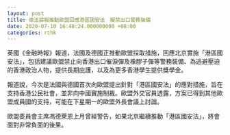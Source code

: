 ```yaml
---
layout: post
title: 德法據報推動歐盟回應港區國安法　擬禁出口警務裝備
date: 2020-07-10 16:48:24.000000000 +08:00
categories: rthk
---
```


英國《金融時報》報道，法國及德國正推動歐盟採取措施，回應北京實施「港區國安法」，包括建議歐盟禁止向香港出口催淚彈及橡膠子彈等警務裝備、為逃避壓迫的香港政治人物，提供長期庇護，以及為更多香港學生提供獎學金。

報道說，今次是法國與德國首次向歐盟提出針對「港區國安法」的應對措施，旨在支持香港公民社會，並非向中國實施制裁。歐盟外交官員透露，方案已得到其他歐盟成員國的支持，可能在下星期一的歐盟外長會議上討論。

歐盟委員會主席馮德萊恩上月曾經警告，如果北京繼續推動「港區國安法」，將會面對非常負面的後果。
